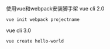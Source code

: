 使用vue和webpack安装脚手架
vue cli 2.0 
```
vue init webpack projectname
```
vue cli 3.0
```
vue create hello-world
```
